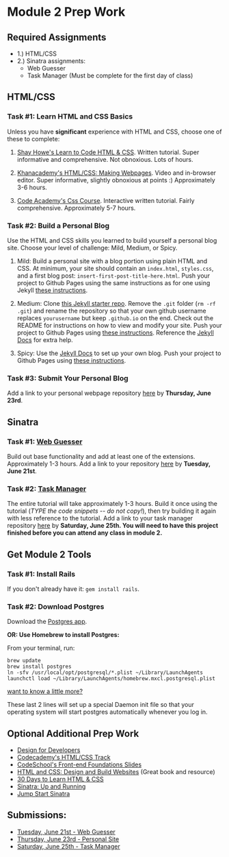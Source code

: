 # Module 2 Prep Work

## Required Assignments

* 1.) HTML/CSS
* 2.) Sinatra assignments:
  * Web Guesser
  * Task Manager (Must be complete for the first day of class)
  

## HTML/CSS 

### Task #1: Learn HTML and CSS Basics

Unless you have **significant** experience with HTML and CSS, choose one of these to complete:

1) [Shay Howe's Learn to Code HTML & CSS](http://learn.shayhowe.com/html-css/). Written tutorial. Super informative and comprehensive. Not obnoxious. Lots of hours.

2) [Khanacademy's HTML/CSS: Making Webpages](https://www.khanacademy.org/computing/computer-programming/html-css). Video and in-browser editor. Super informative, slightly obnoxious at points :) Approximately 3-6 hours.

3) [Code Academy's Css Course](https://www.codecademy.com/learn/web). Interactive written tutorial. Fairly comprehensive. Approximately 5-7 hours. 

### Task #2: Build a Personal Blog

Use the HTML and CSS skills you learned to build yourself a personal blog site. Choose your level of challenge: Mild, Medium, or Spicy. 

1) Mild: Build a personal site with a blog portion using plain HTML and CSS. At minimum, your site should contain an `index.html`, `styles.css`, and a first blog post: `insert-first-post-title-here.html`. Push your project to Github Pages using the same instructions as for one using Jekyll [these instructions](https://github.com/turingschool/lesson_plans/blob/master/electives/jekyll-blog-github-pages/pushing-project-to-gh-pages.markdown). 

2) Medium: Clone [this Jekyll starter repo](https://github.com/rwarbelow/yourusername.github.io). Remove the `.git` folder (`rm -rf .git`) and rename the repository so that your own github username replaces `yourusername` but keep `.github.io` on the end. Check out the README for instructions on how to view and modify your site. Push your project to Github Pages using [these instructions](https://github.com/turingschool/lesson_plans/blob/master/electives/jekyll-blog-github-pages/pushing-project-to-gh-pages.markdown). Reference the [Jekyll Docs](http://jekyllrb.com/docs/home/) for extra help.

3) Spicy: Use the [Jekyll Docs](http://jekyllrb.com/docs/home/) to set up your own blog. Push your project to Github Pages using [these instructions](https://github.com/turingschool/lesson_plans/blob/master/electives/jekyll-blog-github-pages/pushing-project-to-gh-pages.markdown). 

### Task #3: Submit Your Personal Blog

Add a link to your personal webpage repository [here](https://github.com/turingschool/ruby-submissions/blob/master/1605/module_2_prep/personal_site_html_css.yml) by **Thursday, June 23rd**.

## Sinatra

### Task #1: [Web Guesser](http://tutorials.jumpstartlab.com/projects/web_guesser.html)

Build out base functionality and add at least one of the extensions. Approximately 1-3 hours. Add a link to your repository [here](https://github.com/turingschool/ruby-submissions/blob/master/1605/module_2_prep/web_guesser.yml) by **Tuesday, June 21st**.

### Task #2: [Task Manager](https://github.com/JumpstartLab/curriculum/blob/master/source/projects/task_manager.markdown)

The entire tutorial will take approximately 1-3 hours. Build it once using the tutorial (*TYPE the code snippets -- do not copy!*), then try building it again with less reference to the tutorial. Add a link to your task manager repository [here](https://github.com/turingschool/ruby-submissions/blob/master/1605/module_2_prep/task_manager.yml) by **Saturday, June 25th. __You will need to have this project finished before you can attend any class in module 2__.**

## Get Module 2 Tools

### Task #1: Install Rails 

If you don't already have it: `gem install rails`.

### Task #2: Download Postgres

Download the [Postgres app](http://postgresapp.com/).

__OR: Use Homebrew to install Postgres:__

From your terminal, run:

```
brew update
brew install postgres
ln -sfv /usr/local/opt/postgresql/*.plist ~/Library/LaunchAgents
launchctl load ~/Library/LaunchAgents/homebrew.mxcl.postgresql.plist
```
[want to know a little more?](http://www.fyquah.me/setup-postgresql-on-os-x)

These last 2 lines will set up a special Daemon init file so that your operating
system will start postgres automatically whenever you log in.

## Optional Additional Prep Work

* [Design for Developers](http://webdesign.tutsplus.com/series/design-school-for-developers--webdesign-13793)
* [Codecademy's HTML/CSS Track](http://www.codecademy.com/en/tracks/web)
* [CodeSchool's Front-end Foundations Slides](http://courseware.codeschool.com/front-end-foundations/Front-end-Foundations.pdf)
* [HTML and CSS: Design and Build Websites](http://www.amazon.com/HTML-CSS-Design-Build-Websites/dp/1118008189) (Great book and resource)
* [30 Days to Learn HTML & CSS](http://webdesign.tutsplus.com/courses/30-days-to-learn-html-css)
* [Sinatra: Up and Running](http://www.amazon.com/Sinatra-Up-Running-Alan-Harris/dp/1449304230/ref=sr_1_2?ie=UTF8&qid=1422133158&sr=8-2&keywords=sinatra+application)
* [Jump Start Sinatra](http://www.amazon.com/Jump-Start-Sinatra-Darren-Jones/dp/0987332147/ref=sr_1_1?ie=UTF8&qid=1422133181&sr=8-1&keywords=jumpstart+sinatra)

## Submissions: 

* [Tuesday, June 21st - Web Guesser](https://github.com/turingschool/ruby-submissions/blob/master/1605/module_2_prep/web_guesser.yml)
* [Thursday, June 23rd - Personal Site](https://github.com/turingschool/ruby-submissions/blob/master/1605/module_2_prep/personal_site_html_css.yml)
* [Saturday, June 25th - Task Manager](https://github.com/turingschool/ruby-submissions/blob/master/1605/module_2_prep/task_manager.yml)
